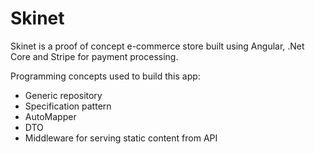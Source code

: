# Skinet
Skinet is a proof of concept e-commerce store built using Angular, .Net Core and Stripe for payment processing.

Programming concepts used to build this app:
- Generic repository
- Specification pattern
- AutoMapper
- DTO
- Middleware for serving static content from API
